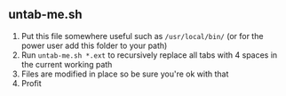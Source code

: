 ## untab-me.sh

1. Put this file somewhere useful such as `/usr/local/bin/` (or for the power user add this folder to your path)
1. Run `untab-me.sh *.ext` to recursively replace all tabs with 4 spaces in the current working path
1. Files are modified in place so be sure you're ok with that
1. Profit


